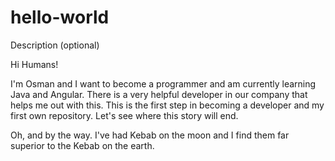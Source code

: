 # hello-world
Description (optional)

Hi Humans!

I'm Osman and I want to become a programmer and am currently learning Java and Angular.
There is a very helpful developer in our company that helps me out with this.
This is the first step in becoming a developer and my first own repository.
Let's see where this story will end.

Oh, and by the way. I've had Kebab on the moon and I find them far superior to the Kebab on the earth.
